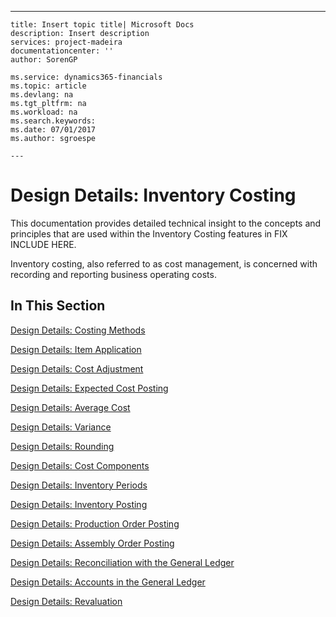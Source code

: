 ---
    title: Insert topic title| Microsoft Docs
    description: Insert description
    services: project-madeira
    documentationcenter: ''
    author: SorenGP

    ms.service: dynamics365-financials
    ms.topic: article
    ms.devlang: na
    ms.tgt_pltfrm: na
    ms.workload: na
    ms.search.keywords:
    ms.date: 07/01/2017
    ms.author: sgroespe

    ---
# Design Details: Inventory Costing
This documentation provides detailed technical insight to the concepts and principles that are used within the Inventory Costing features in FIX INCLUDE HERE<!--[!INCLUDE[nav_current_long](../ApplicationDesign/includes/nav_current_long_md.md)] -->.  
  
 Inventory costing, also referred to as cost management, is concerned with recording and reporting business operating costs.  
  
## In This Section  
 [Design Details: Costing Methods](../ApplicationDesign/design-details-costing-methods.md)  
  
 [Design Details: Item Application](../ApplicationDesign/design-details-item-application.md)  
  
 [Design Details: Cost Adjustment](../ApplicationDesign/design-details-cost-adjustment.md)  
  
 [Design Details: Expected Cost Posting](../ApplicationDesign/design-details-expected-cost-posting.md)  
  
 [Design Details: Average Cost](../ApplicationDesign/design-details-average-cost.md)  
  
 [Design Details: Variance](../ApplicationDesign/design-details-variance.md)  
  
 [Design Details: Rounding](../ApplicationDesign/design-details-rounding.md)  
  
 [Design Details: Cost Components](../ApplicationDesign/design-details-cost-components.md)  
  
 [Design Details: Inventory Periods](../ApplicationDesign/design-details-inventory-periods.md)  
  
 [Design Details: Inventory Posting](../ApplicationDesign/design-details-inventory-posting.md)  
  
 [Design Details: Production Order Posting](../ApplicationDesign/design-details-production-order-posting.md)  
  
 [Design Details: Assembly Order Posting](../ApplicationDesign/design-details-assembly-order-posting.md)  
  
 [Design Details: Reconciliation with the General Ledger](../ApplicationDesign/design-details-reconciliation-with-the-general-ledger.md)  
  
 [Design Details: Accounts in the General Ledger](../ApplicationDesign/design-details-accounts-in-the-general-ledger.md)  
  
 [Design Details: Revaluation](../ApplicationDesign/design-details-revaluation.md)